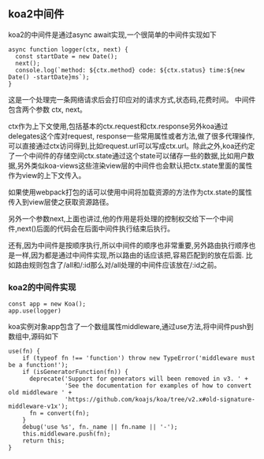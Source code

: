 ## koa2中间件

koa2的中间件是通过async await实现,一个很简单的中间件实现如下
```
async function logger(ctx, next) {
  const startDate = new Date();
  next();
  console.log(`method: ${ctx.method} code: ${ctx.status} time:${new Date() -startDate}ms`);
}

```
这是一个处理完一条网络请求后会打印应对的请求方式,状态码,花费时间。 中间件包含两个参数 ctx, next。


ctx作为上下文使用,包括基本的ctx.request和ctx.response另外koa通过delegates这个库对request, response一些常用属性或者方法,做了很多代理操作,可以直接通过ctx访问得到,比如request.url可以写成ctx.url。除此之外,koa还约定了一个中间件的存储空间ctx.state通过这个state可以储存一些的数据,比如用户数据,另外类似koa-views这些渲染view层的中间件也会默认把ctx.state里面的属性作为view的上下文传入。

如果使用webpack打包的话可以使用中间将加载资源的方法作为ctx.state的属性传入到view层使之获取资源路径。

另外一个参数next,上面也讲过,他的作用是将处理的控制权交给下一个中间件,next()后面的代码会在后面中间件执行结束后执行。

还有,因为中间件是按顺序执行,所以中间件的顺序也非常重要,另外路由执行顺序也是一样,因为都是通过中间件实现,所以路由的话应该把,容易匹配到的放在后面.
比如路由规则包含了/all和/:id那么对/all处理的中间件应该放在/:id之前。

### koa2的中间件实现

```
const app = new Koa();
app.use(logger)
```

koa实例对象app包含了一个数组属性middleware,通过use方法,将中间件push到数组中,源码如下
```
use(fn) {
    if (typeof fn !== 'function') throw new TypeError('middleware must be a function!');
    if (isGeneratorFunction(fn)) {
      deprecate('Support for generators will been removed in v3. ' +
                'See the documentation for examples of how to convert old middleware ' +
                'https://github.com/koajs/koa/tree/v2.x#old-signature-middleware-v1x');
      fn = convert(fn);
    }
    debug('use %s', fn._name || fn.name || '-');
    this.middleware.push(fn);
    return this;
}
```
